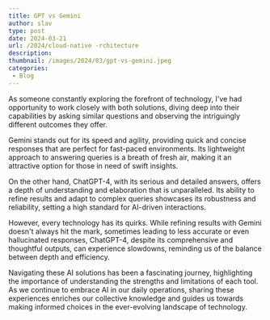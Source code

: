 ```yaml
---
title: GPT vs Gemini
author: slav
type: post
date: 2024-03-21
url: /2024/cloud-native -rchitecture
description:
thumbnail: /images/2024/03/gpt-vs-gemini.jpeg
categories:
 - Blog
---
```


As someone constantly exploring the forefront of technology, I've had opportunity to work closely with both solutions, diving deep into their capabilities by asking similar questions and observing the intriguingly different outcomes they offer.


Gemini stands out for its speed and agility, providing quick and concise responses that are perfect for fast-paced environments. Its lightweight approach to answering queries is a breath of fresh air, making it an attractive option for those in need of swift insights.

On the other hand, ChatGPT-4, with its serious and detailed answers, offers a depth of understanding and elaboration that is unparalleled. Its ability to refine results and adapt to complex queries showcases its robustness and reliability, setting a high standard for AI-driven interactions.

However, every technology has its quirks. While refining results with Gemini doesn't always hit the mark, sometimes leading to less accurate or even hallucinated responses, ChatGPT-4, despite its comprehensive and thoughtful outputs, can experience slowdowns, reminding us of the balance between depth and efficiency.

Navigating these AI solutions has been a fascinating journey, highlighting the importance of understanding the strengths and limitations of each tool. As we continue to embrace AI in our daily operations, sharing these experiences enriches our collective knowledge and guides us towards making informed choices in the ever-evolving landscape of technology.